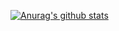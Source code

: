 [![Anurag's github stats](https://github-readme-stats.vercel.app/api?username=simsir-lin)](https://github.com/xuexiangjys)
